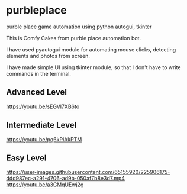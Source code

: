 # purbleplace
purble place game automation using python autogui, tkinter


This is Comfy Cakes from purble place automation bot.

I have used pyautogui module for automating mouse clicks, detecting elements and photos from screen.

I have made simple UI using tkinter module, so that I don't have to write commands in the terminal.


##  Advanced Level
https://youtu.be/sEGVl7XB6to

## Intermediate Level
https://youtu.be/pq6kPiAkPTM





## Easy Level
https://user-images.githubusercontent.com/65155920/225906175-ddd987ec-a291-4706-ad9b-050af7b8e3d7.mp4
https://youtu.be/a3CMqUEwj2g
